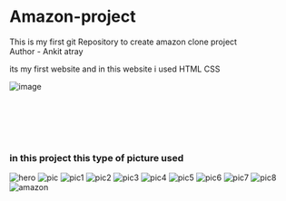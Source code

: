 # Amazon-project
This is my first git Repository to create amazon clone project
<br>
Author - Ankit atray


its my first website and in this website i used HTML CSS

![image](https://github.com/user-attachments/assets/49a1c280-ad4b-4d5b-bacb-11d4998ad143)
<br><br><br><br><br><br>
###                     in this project this type of picture used
![hero](https://github.com/user-attachments/assets/282b7ade-e946-4f34-b4e1-244973e9867f)
![pic](https://github.com/user-attachments/assets/30b2f18e-8d76-4e4b-93fd-e24023609629)
![pic1](https://github.com/user-attachments/assets/f343f0e2-bbd8-4308-a7c0-9e5e0464fe2b)
![pic2](https://github.com/user-attachments/assets/c3bbd16a-3a3d-43ca-ab0d-9fb327fc8b77)
![pic3](https://github.com/user-attachments/assets/7306df37-a53e-4395-ab58-21110cc364c3)
![pic4](https://github.com/user-attachments/assets/8cf1c693-c46d-44f8-9420-26879c0475b2)
![pic5](https://github.com/user-attachments/assets/78b16631-536f-4c65-beab-495d1c8c70ce)
![pic6](https://github.com/user-attachments/assets/abe2d8a1-ab26-4c7e-a1e7-dfba847a83b0)
![pic7](https://github.com/user-attachments/assets/c633573d-9275-48a8-8836-a6584f875004)
![pic8](https://github.com/user-attachments/assets/c934c02b-27c3-4350-bd1c-34f7b25f7833)
![amazon](https://github.com/user-attachments/assets/61fc3b71-bf7f-4921-857c-70c42d372cb9)










